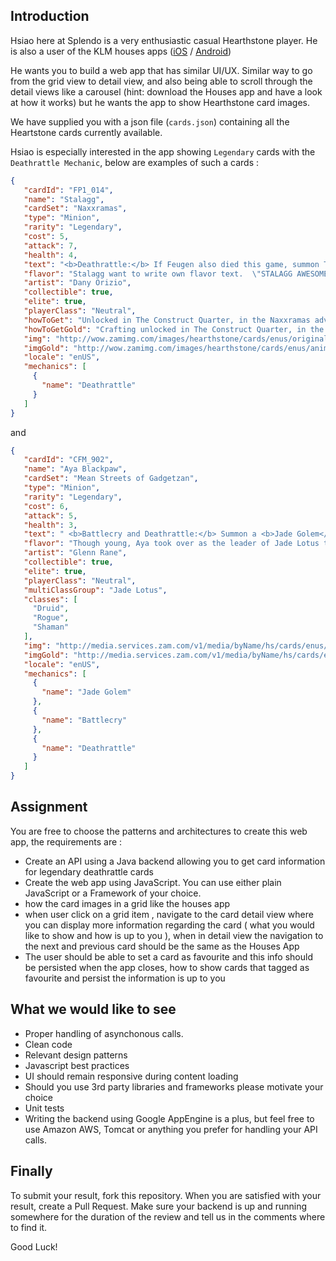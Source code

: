 ## Introduction

Hsiao here at Splendo is a very enthusiastic casual Hearthstone player. He is also a user of the KLM houses apps ([iOS](https://itunes.apple.com/nl/app/klm-houses/id371664245?l=en&mt=8) / [Android](https://play.google.com/store/apps/details?id=com.klm.mobile.houses&hl=en))

He wants you to build a web app that has similar UI/UX. Similar way to go from the grid view to detail view, and also being able to scroll through the detail views like a carousel (hint: download the Houses app and have a look at how it works) but he wants the app to show Hearthstone card images.

We have supplied you with a json file (`cards.json`) containing all the Heartstone cards currently available.

Hsiao is especially interested in the app showing `Legendary` cards with the `Deathrattle Mechanic`, below are examples of such a cards :

```json
{
   "cardId": "FP1_014",
   "name": "Stalagg",
   "cardSet": "Naxxramas",
   "type": "Minion",
   "rarity": "Legendary",
   "cost": 5,
   "attack": 7,
   "health": 4,
   "text": "<b>Deathrattle:</b> If Feugen also died this game, summon Thaddius.",
   "flavor": "Stalagg want to write own flavor text.  \"STALAGG AWESOME!\"",
   "artist": "Dany Orizio",
   "collectible": true,
   "elite": true,
   "playerClass": "Neutral",
   "howToGet": "Unlocked in The Construct Quarter, in the Naxxramas adventure.",
   "howToGetGold": "Crafting unlocked in The Construct Quarter, in the Naxxramas adventure.",
   "img": "http://wow.zamimg.com/images/hearthstone/cards/enus/original/FP1_014.png",
   "imgGold": "http://wow.zamimg.com/images/hearthstone/cards/enus/animated/FP1_014_premium.gif",
   "locale": "enUS",
   "mechanics": [
     {
       "name": "Deathrattle"
     }
   ]
}
```

and

```json
{
   "cardId": "CFM_902",
   "name": "Aya Blackpaw",
   "cardSet": "Mean Streets of Gadgetzan",
   "type": "Minion",
   "rarity": "Legendary",
   "cost": 6,
   "attack": 5,
   "health": 3,
   "text": " <b>Battlecry and Deathrattle:</b> Summon a <b>Jade Golem</b>.",
   "flavor": "Though young, Aya took over as the leader of Jade Lotus through her charisma and strategic acumen when her predecessor was accidentally crushed by a jade golem.",
   "artist": "Glenn Rane",
   "collectible": true,
   "elite": true,
   "playerClass": "Neutral",
   "multiClassGroup": "Jade Lotus",
   "classes": [
     "Druid",
     "Rogue",
     "Shaman"
   ],
   "img": "http://media.services.zam.com/v1/media/byName/hs/cards/enus/CFM_902.png",
   "imgGold": "http://media.services.zam.com/v1/media/byName/hs/cards/enus/animated/CFM_902_premium.gif",
   "locale": "enUS",
   "mechanics": [
     {
       "name": "Jade Golem"
     },
     {
       "name": "Battlecry"
     },
     {
       "name": "Deathrattle"
     }
   ]
}
```

## Assignment

You are free to choose the patterns and architectures to create this web app, the requirements are :

* Create an API using a Java backend allowing you to get card information for legendary deathrattle cards
* Create the web app using JavaScript. You can use either plain JavaScript or a Framework of your choice.
* how the card images in a grid like the houses app
* when user click on a grid item , navigate to the card detail view where you can display more information regarding the card ( what you would like to show and how is up to you ), when in detail view the navigation to the next and previous card should be the same as the Houses App
* The user should be able to set a card as favourite and this info should be persisted when the app closes, how to show cards that tagged as favourite and persist the information is up to you


## What we would like to see

* Proper handling of asynchonous calls.
* Clean code
* Relevant design patterns
* Javascript best practices  
* UI should remain responsive during content loading
* Should you use 3rd party libraries and frameworks please motivate your choice
* Unit tests
* Writing the backend using Google AppEngine is a plus, but feel free to use Amazon AWS, Tomcat or anything you prefer for handling your API calls.

## Finally

To submit your result, fork this repository. When you are satisfied with your result, create a Pull Request. Make sure your backend is up and running somewhere for the duration of the review and tell us in the comments where to find it.

Good Luck!
